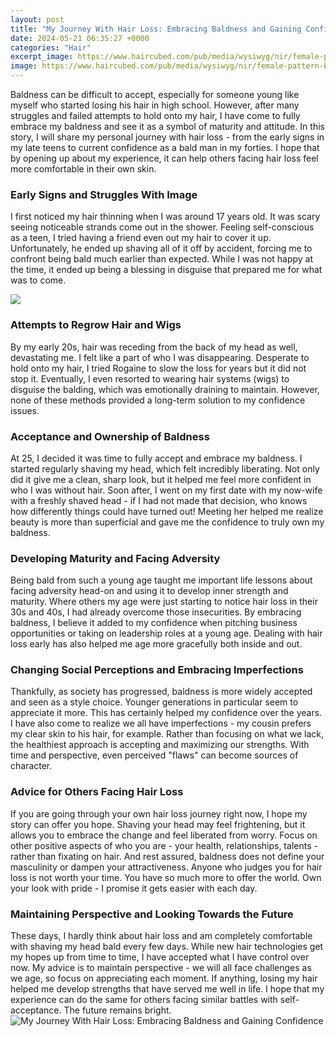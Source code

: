 ```yaml
---
layout: post
title: "My Journey With Hair Loss: Embracing Baldness and Gaining Confidence"
date: 2024-05-21 06:35:27 +0000
categories: "Hair"
excerpt_image: https://www.haircubed.com/pub/media/wysiwyg/nir/female-pattern-baldness-in-woman.jpg
image: https://www.haircubed.com/pub/media/wysiwyg/nir/female-pattern-baldness-in-woman.jpg
---
```


Baldness can be difficult to accept, especially for someone young like myself who started losing his hair in high school. However, after many struggles and failed attempts to hold onto my hair, I have come to fully embrace my baldness and see it as a symbol of maturity and attitude. In this story, I will share my personal journey with hair loss - from the early signs in my late teens to current confidence as a bald man in my forties. I hope that by opening up about my experience, it can help others facing hair loss feel more comfortable in their own skin.
### Early Signs and Struggles With Image
I first noticed my hair thinning when I was around 17 years old. It was scary seeing noticeable strands come out in the shower. Feeling self-conscious as a teen, I tried having a friend even out my hair to cover it up. Unfortunately, he ended up shaving all of it off by accident, forcing me to confront being bald much earlier than expected. While I was not happy at the time, it ended up being a blessing in disguise that prepared me for what was to come. 

![](https://i.ytimg.com/vi/9XdxbkhQHyQ/maxresdefault.jpg)
### Attempts to Regrow Hair and Wigs 
By my early 20s, hair was receding from the back of my head as well, devastating me. I felt like a part of who I was disappearing. Desperate to hold onto my hair, I tried Rogaine to slow the loss for years but it did not stop it. Eventually, I even resorted to wearing hair systems (wigs) to disguise the balding, which was emotionally draining to maintain. However, none of these methods provided a long-term solution to my confidence issues.
### Acceptance and Ownership of Baldness
At 25, I decided it was time to fully accept and embrace my baldness. I started regularly shaving my head, which felt incredibly liberating. Not only did it give me a clean, sharp look, but it helped me feel more confident in who I was without hair. Soon after, I went on my first date with my now-wife with a freshly shaved head - if I had not made that decision, who knows how differently things could have turned out! Meeting her helped me realize beauty is more than superficial and gave me the confidence to truly own my baldness.
### Developing Maturity and Facing Adversity  
Being bald from such a young age taught me important life lessons about facing adversity head-on and using it to develop inner strength and maturity. Where others my age were just starting to notice hair loss in their 30s and 40s, I had already overcome those insecurities. By embracing baldness, I believe it added to my confidence when pitching business opportunities or taking on leadership roles at a young age. Dealing with hair loss early has also helped me age more gracefully both inside and out.
### Changing Social Perceptions and Embracing Imperfections
Thankfully, as society has progressed, baldness is more widely accepted and seen as a style choice. Younger generations in particular seem to appreciate it more. This has certainly helped my confidence over the years. I have also come to realize we all have imperfections - my cousin prefers my clear skin to his hair, for example. Rather than focusing on what we lack, the healthiest approach is accepting and maximizing our strengths. With time and perspective, even perceived "flaws" can become sources of character.
### Advice for Others Facing Hair Loss  
If you are going through your own hair loss journey right now, I hope my story can offer you hope. Shaving your head may feel frightening, but it allows you to embrace the change and feel liberated from worry. Focus on other positive aspects of who you are - your health, relationships, talents - rather than fixating on hair. And rest assured, baldness does not define your masculinity or dampen your attractiveness. Anyone who judges you for hair loss is not worth your time. You have so much more to offer the world. Own your look with pride - I promise it gets easier with each day.
### Maintaining Perspective and Looking Towards the Future   
These days, I hardly think about hair loss and am completely comfortable with shaving my head bald every few days. While new hair technologies get my hopes up from time to time, I have accepted what I have control over now. My advice is to maintain perspective - we will all face challenges as we age, so focus on appreciating each moment. If anything, losing my hair helped me develop strengths that have served me well in life. I hope that my experience can do the same for others facing similar battles with self-acceptance. The future remains bright.
![My Journey With Hair Loss: Embracing Baldness and Gaining Confidence](https://www.haircubed.com/pub/media/wysiwyg/nir/female-pattern-baldness-in-woman.jpg)